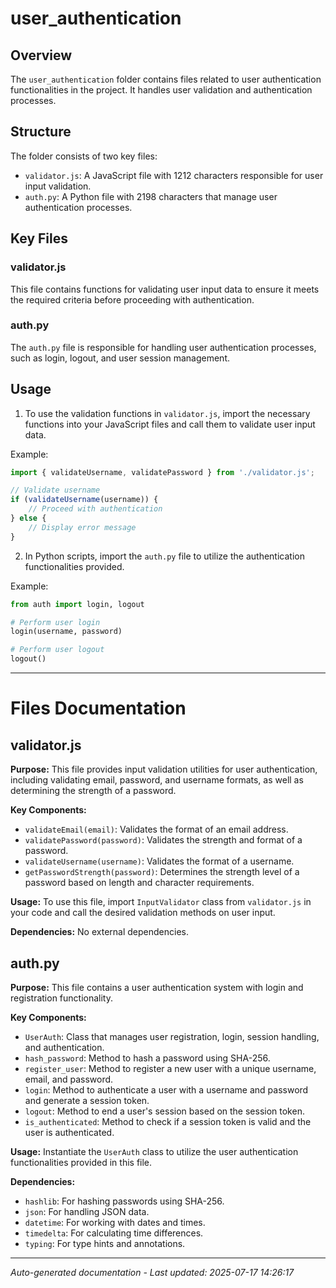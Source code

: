 # user_authentication

## Overview
The `user_authentication` folder contains files related to user authentication functionalities in the project. It handles user validation and authentication processes.

## Structure
The folder consists of two key files:
- `validator.js`: A JavaScript file with 1212 characters responsible for user input validation.
- `auth.py`: A Python file with 2198 characters that manage user authentication processes.

## Key Files
### validator.js
This file contains functions for validating user input data to ensure it meets the required criteria before proceeding with authentication.

### auth.py
The `auth.py` file is responsible for handling user authentication processes, such as login, logout, and user session management.

## Usage
1. To use the validation functions in `validator.js`, import the necessary functions into your JavaScript files and call them to validate user input data.

Example:
```javascript
import { validateUsername, validatePassword } from './validator.js';

// Validate username
if (validateUsername(username)) {
    // Proceed with authentication
} else {
    // Display error message
}
```

2. In Python scripts, import the `auth.py` file to utilize the authentication functionalities provided.

Example:
```python
from auth import login, logout

# Perform user login
login(username, password)

# Perform user logout
logout()
```

---

# Files Documentation

## validator.js

**Purpose:** This file provides input validation utilities for user authentication, including validating email, password, and username formats, as well as determining the strength of a password.

**Key Components:**
- `validateEmail(email)`: Validates the format of an email address.
- `validatePassword(password)`: Validates the strength and format of a password.
- `validateUsername(username)`: Validates the format of a username.
- `getPasswordStrength(password)`: Determines the strength level of a password based on length and character requirements.

**Usage:** To use this file, import `InputValidator` class from `validator.js` in your code and call the desired validation methods on user input.

**Dependencies:** No external dependencies.

## auth.py

**Purpose:** This file contains a user authentication system with login and registration functionality.

**Key Components:**
- `UserAuth`: Class that manages user registration, login, session handling, and authentication.
- `hash_password`: Method to hash a password using SHA-256.
- `register_user`: Method to register a new user with a unique username, email, and password.
- `login`: Method to authenticate a user with a username and password and generate a session token.
- `logout`: Method to end a user's session based on the session token.
- `is_authenticated`: Method to check if a session token is valid and the user is authenticated.

**Usage:** Instantiate the `UserAuth` class to utilize the user authentication functionalities provided in this file.

**Dependencies:**
- `hashlib`: For hashing passwords using SHA-256.
- `json`: For handling JSON data.
- `datetime`: For working with dates and times.
- `timedelta`: For calculating time differences.
- `typing`: For type hints and annotations.

---
*Auto-generated documentation - Last updated: 2025-07-17 14:26:17*
